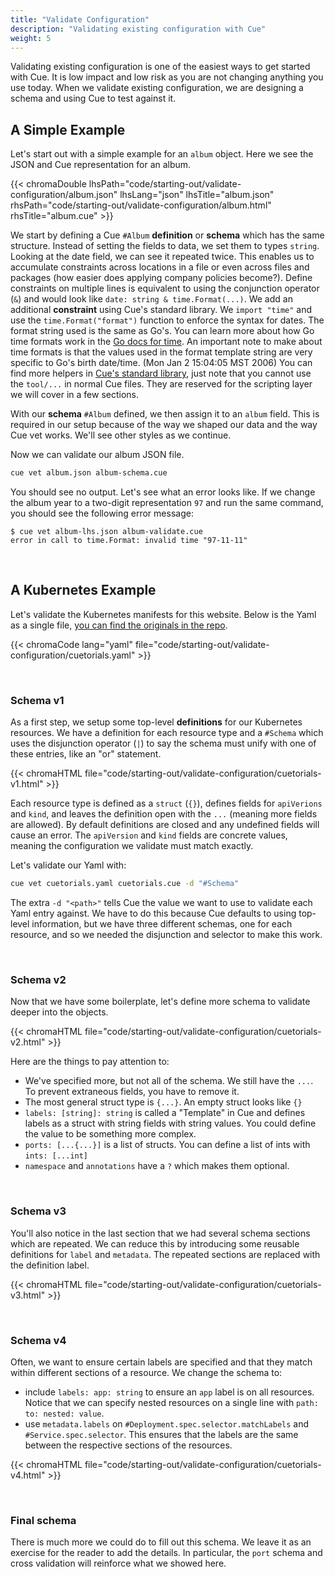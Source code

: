 ```yaml
---
title: "Validate Configuration"
description: "Validating existing configuration with Cue"
weight: 5
---
```


Validating existing configuration is one of the easiest ways to get started with Cue.
It is low impact and low risk as you are not changing anything you use today.
When we validate existing configuration, we are designing a schema and using Cue to test against it.

## A Simple Example

Let's start out with a simple example for an `album` object. Here we see the JSON and Cue representation for an album.

{{< chromaDouble lhsPath="code/starting-out/validate-configuration/album.json" lhsLang="json" lhsTitle="album.json" rhsPath="code/starting-out/validate-configuration/album.html" rhsTitle="album.cue" >}}


We start by defining a Cue `#Album` __definition__ or __schema__ which has the same structure.
Instead of setting the fields to data, we set them to types `string`.
Looking at the date field, we can see it repeated twice.
This enables us to accumulate constraints across locations in a file
or even across files and packages (how easier does applying company policies become?).
Define constraints on multiple lines is equivalent to using the conjunction operator (`&`)
and would look like `date: string & time.Format(...)`.
We add an additional __constraint__ using Cue's standard library.
We `import "time"` and use the `time.Format("format")` function to enforce
the syntax for dates. The format string used is the same as Go's.
You can learn more about how Go time formats work in the
[Go docs for time](https://golang.org/pkg/time/).
An important note to make about time formats is that the values used in the
format template string are very specific to Go's birth date/time.
(Mon Jan 2 15:04:05 MST 2006)
You can find more helpers in [Cue's standard library](https://pkg.go.dev/cuelang.org/go/pkg@v0.3.0-alpha5#section-directories),
just note that you cannot use the `tool/...` in normal Cue files.
They are reserved for the scripting layer we will cover in a few sections.

With our __schema__ `#Album` defined, we then assign it to an `album` field.
This is required in our setup because of the way we shaped our data
and the way Cue vet works. We'll see other styles as we continue.

Now we can validate our album JSON file.

```sh
cue vet album.json album-schema.cue
```

You should see no output. Let's see what an error looks like.
If we change the album year to a two-digit representation `97`
and run the same command, you should see the following error message:

```text
$ cue vet album-lhs.json album-validate.cue 
error in call to time.Format: invalid time "97-11-11"
```

<br>

## A Kubernetes Example

Let's validate the Kubernetes manifests for this website.
Below is the Yaml as a single file,
[you can find the originals in the repo](https://github.com/hofstadter-io/cuetorials.com/tree/main/ci/k8s).

{{< chromaCode lang="yaml" file="code/starting-out/validate-configuration/cuetorials.yaml" >}}

<br>

### Schema v1

As a first step, we setup some top-level __definitions__ for our Kubernetes resources.
We have a definition for each resource type and a `#Schema` which uses the disjunction operator (`|`) to
say the schema must unify with one of these entries, like an "or" statement.

{{< chromaHTML file="code/starting-out/validate-configuration/cuetorials-v1.html" >}}

Each resource type is defined as a `struct` (`{}`), defines fields for `apiVerions` and `kind`,
and leaves the definition open with the `...` (meaning more fields are allowed).
By default definitions are closed and any undefined fields will cause an error.
The `apiVersion` and `kind` fields are concrete values,
meaning the configuration we validate must match exactly.

Let's validate our Yaml with: 

```sh
cue vet cuetorials.yaml cuetorials.cue -d "#Schema"
```

The extra `-d "<path>"` tells Cue the value we want to use to validate
each Yaml entry against. We have to do this because Cue defaults
to using top-level information, but we have three different schemas, one for each resource,
and so we needed the disjunction and selector to make this work.

<br>

### Schema v2

Now that we have some boilerplate, let's define more schema to validate deeper into the objects.

{{< chromaHTML file="code/starting-out/validate-configuration/cuetorials-v2.html" >}}

Here are the things to pay attention to:

- We've specified more, but not all of the schema. We still have the `...`. To prevent extraneous fields, you have to remove it.
- The most general struct type is `{...}`. An empty struct looks like `{}`
- `labels: [string]: string` is called a "Template" in Cue and defines labels as a struct with string fields with string values. You could define the value to be something more complex.
- `ports: [...{...}]` is a list of structs. You can define a list of ints with `ints: [...int]`
- `namespace` and `annotations` have a `?` which makes them optional.

<br>

### Schema v3

You'll also notice in the last section that we had several schema sections which are repeated.
We can reduce this by introducing some reusable definitions for `label` and `metadata`.
The repeated sections are replaced with the definition label.

{{< chromaHTML file="code/starting-out/validate-configuration/cuetorials-v3.html" >}}


<br>

### Schema v4

Often, we want to ensure certain labels are specified and that
they match within different sections of a resource. We change the schema to:

- include `labels: app: string` to ensure an `app` label is on all resources. Notice that we can specify nested resources on a single line with `path: to: nested: value`.
- use `metadata.labels` on `#Deployment.spec.selector.matchLabels` and `#Service.spec.selector`. This ensures that the labels are the same between the respective sections of the resources.

{{< chromaHTML file="code/starting-out/validate-configuration/cuetorials-v4.html" >}}

<br>

### Final schema

There is much more we could do to fill out this schema.
We leave it as an exercise for the reader to add the details.
In particular, the `port` schema and cross validation will reinforce what we showed here.

